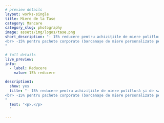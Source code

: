 ```yaml
---
# preview details
layout: works-single
title: Miere de la Tase
category: Mancare
category_slug: photography
image: assets/img/logos/tase.png
short_description: "- 15% reducere pentru achizițiile de miere polifloră și de salcâm
<br> -15% pentru pachete corporate (borcanașe de miere personalizate pentru angajați sau diferite evenimente)
"

# full details
live_preview:
info:
  - label: Reducere
    value: 15% reducere

description1:
  show: yes
  title: "- 15% reducere pentru achizițiile de miere polifloră și de salcâm
<br> -15% pentru pachete corporate (borcanașe de miere personalizate pentru angajați sau diferite evenimente)
"
  text: "<p>.</p>
  "

---
```

